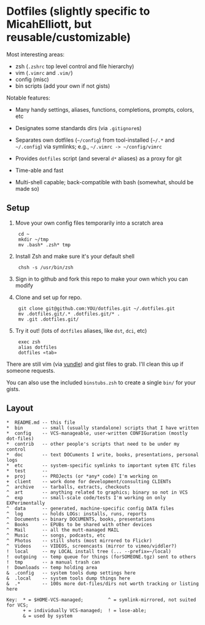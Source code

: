 # Dotfiles (slightly specific to MicahElliott, but reusable/customizable)

Most interesting areas:

* zsh (`.zshrc` top level control and file hierarchy)
* vim (`.vimrc` and `.vim/`)
* config (misc)
* bin scripts (add your own if not gists)

Notable features:

* Many handy settings, aliases, functions, completions, prompts, colors, etc

* Designates some standards dirs (via `.gitignore`s)

* Separates own dotfiles (`~/config`) from tool-installed (`~/.*` and
  `~/.config`) via symlinks; e.g., `~/.vimrc -> ~/config/vimrc`

* Provides `dotfiles` script (and several `d*` aliases) as a proxy for git

* Time-able and fast

* Multi-shell capable; back-compatible with bash (somewhat, should be made so)

## Setup

1. Move your own config files temporarily into a scratch area

        cd ~
        mkdir ~/tmp
        mv .bash* .zsh* tmp

1. Install Zsh and make sure it's your default shell

        chsh -s /usr/bin/zsh

1. Sign in to github and fork this repo to make your own which you can modify

1. Clone and set up for repo.

        git clone git@github.com:YOU/dotfiles.git ~/.dotfiles.git
        mv .dotfiles.git/.* .dotfiles.git/* .
        mv .git .dotfiles.git/

1. Try it out! (lots of `dotfiles` aliases, like `dst`, `dci`, etc)

        exec zsh
        alias dotfiles
        dotfiles «tab»

There are still vim (via [vundle](https://github.com/gmarik/Vundle.vim)) and
gist files to grab. I'll clean this up if someone requests.

You can also use the included `binstubs.zsh` to create a single `bin/` for
your gists.

## Layout

    *  README.md -- this file
    *  bin       -- small (usually standalone) scripts that I have written
    *  config    -- VCS-manageable, user-written CONFIGuration (mostly dot-files)
    *  contrib   -- other people's scripts that need to be under my control
    *  doc       -- text DOCuments I write, books, presentations, personal logs
    *  etc       -- system-specific symlinks to important sytem ETC files
    *  test      --
    +  proj      -- PROJects (or *any* code) I'm working on
    +  client    -- work done for development/consulting CLIENTs
    ^  archive   -- tarballs, extracts, checkouts
    ^  art       -- anything related to graphics; binary so not in VCS
    ^  exp       -- small-scale code/tests I'm working on only EXPerimentally
    ^  data      -- generated, machine-specific config DATA files
    ^  log       -- holds LOGs: installs, runs, reports
    ^  Documents -- binary DOCUMENTS, books, presentations
    ^  Books     -- EPUBs to be shared with other devices
    ^  Mail      -- all the mutt-managed MAIL
    ^  Music     -- songs, podcasts, etc
    ^  Photos    -- still shots (most mirrored to Flickr)
    ^  Videos    -- VIDEOS, screencasts (mirror to vimeo/viddler?)
    !  local     -- my LOCAL install tree (... --prefix=~/local)
    !  outgoing  -- temp queue for things (forSOMEONE.tgz) sent to others
    !  tmp       -- a manual trash can
    !  Downloads -- temp holding area
    &  .config   -- system tools dump settings here
    &  .local    -- system tools dump things here
    &  .*        -- 100s more dot-files/dirs not worth tracking or listing here

    Key:  * = $HOME-VCS-managed;         ^ = symlink-mirrored, not suited for VCS;
          + = individually VCS-managed;  ! = lose-able;
          & = used by system
